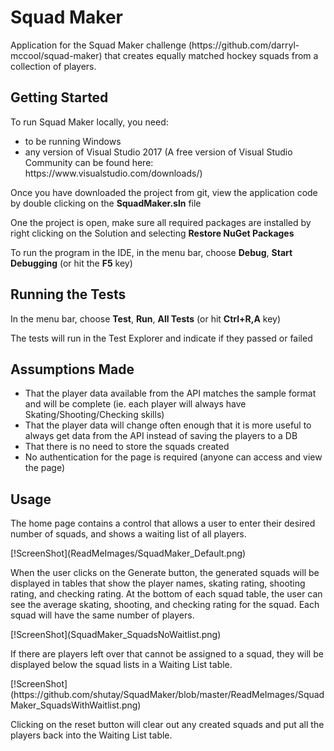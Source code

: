 <h1>Squad Maker</h1>
<p>Application for the Squad Maker challenge (https://github.com/darryl-mccool/squad-maker) that creates equally matched hockey squads from a collection of players.</p>
<h2>Getting Started</h2>
<p>To run Squad Maker locally, you need:</p>
<ul>
  <li>to be running Windows</li>
  <li>any version of Visual Studio 2017 (A free version of Visual Studio Community can be found here: https://www.visualstudio.com/downloads/)</li>
</ul>
<p>Once you have downloaded the project from git, view the application code by double clicking on the <b>SquadMaker.sln</b> file</p>
<p>One the project is open, make sure all required packages are installed by right clicking on the Solution and selecting <b>Restore NuGet Packages</b></p>
<p>To run the program in the IDE, in the menu bar, choose <b>Debug</b>, <b>Start Debugging</b> (or hit the <b>F5</b> key)</p>
<h2>Running the Tests</h2>
<p>In the menu bar, choose <b>Test</b>, <b>Run</b>, <b>All Tests</b> (or hit <b>Ctrl+R,A</b> key)</p>
<p>The tests will run in the Test Explorer and indicate if they passed or failed</p>
<h2>Assumptions Made</h2>
<ul>
  <li>That the player data available from the API matches the sample format and will be complete (ie. each player will always have Skating/Shooting/Checking skills)</li>
  <li>That the player data will change often enough that it is more useful to always get data from the API instead of saving the players to a DB</li>
  <li>That there is no need to store the squads created</li>
  <li>No authentication for the page is required (anyone can access and view the page)</li>
</ul>
<h2>Usage</h2>
<p>The home page contains a control that allows a user to enter their desired number of squads, and shows a waiting list of all players.</p>
[!ScreenShot](ReadMeImages/SquadMaker_Default.png)
<p>When the user clicks on the Generate button, the generated squads will be displayed in tables that show the player names, skating rating, shooting rating, and checking rating. At the bottom of each squad table, the user can see the average skating, shooting, and checking rating for the squad. Each squad will have the same number of players.</p>
[!ScreenShot](SquadMaker_SquadsNoWaitlist.png)
<p>If there are players left over that cannot be assigned to a squad, they will be displayed below the squad lists in a Waiting List table.</p>
[!ScreenShot](https://github.com/shutay/SquadMaker/blob/master/ReadMeImages/SquadMaker_SquadsWithWaitlist.png)
<p>Clicking on the reset button will clear out any created squads and put all the players back into the Waiting List table.</p>
